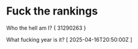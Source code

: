# Fuck the rankings

Who the hell am I?
{ 31290263 }

What fucking year is it?
[ 2025-04-16T20:50:00Z ]
